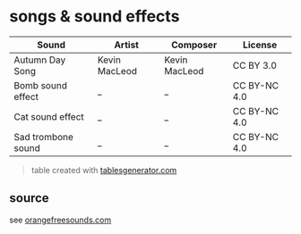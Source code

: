 
# songs & sound effects

| Sound              | Artist        | Composer      | License      |
|--------------------|---------------|---------------|--------------|
| Autumn Day Song    | Kevin MacLeod | Kevin MacLeod | CC BY 3.0    |
| Bomb sound effect  | _             | _             | CC BY-NC 4.0 |
| Cat sound effect   | _             | _             | CC BY-NC 4.0 |
| Sad trombone sound | _             | _             | CC BY-NC 4.0 |

>table created with [tablesgenerator.com](https://www.tablesgenerator.com/markdown_tables)

## source
see [orangefreesounds.com](http://www.orangefreesounds.com)
